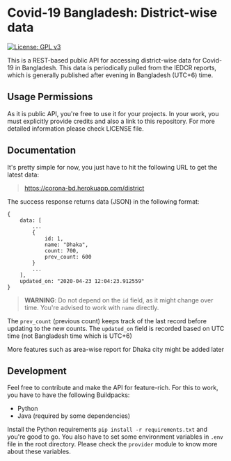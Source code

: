 # Covid-19 Bangladesh: District-wise data

[![License: GPL v3](https://img.shields.io/badge/License-GPLv3-blue.svg)](https://www.gnu.org/licenses/gpl-3.0)

This is a REST-based public API for accessing district-wise data for Covid-19 in Bangladesh. This data is periodically pulled from the IEDCR reports, which is generally published after evening in Bangladesh (UTC+6) time.

## Usage Permissions

As it is public API, you're free to use it for your projects. In your work, you must explicitly provide credits and also a link to this repository. For more detailed information please check LICENSE file.

## Documentation

It's pretty simple for now, you just have to hit the following URL to get the latest data:

> https://corona-bd.herokuapp.com/district

The success response returns data (JSON) in the following format:

```
{
    data: [
        ...
        {
            id: 1,
            name: "Dhaka",
            count: 700,
            prev_count: 600
        }
        ...
    ],
    updated_on: "2020-04-23 12:04:23.912559"
}
```

> **WARNING**: Do not depend on the `id` field, as it might change over time. You're advised to work with `name` directly.

The `prev_count` (previous count) keeps track of the last record before updating to the new counts. The `updated_on` field is recorded based on UTC time (not Bangladesh time which is UTC+6)

More features such as area-wise report for Dhaka city might be added later

## Development

Feel free to contribute and make the API for feature-rich. For this to work, you have to have the following Buildpacks:

-   Python
-   Java (required by some dependencies)

Install the Python requirements `pip install -r requirements.txt` and you're good to go. You also have to set some environment variables in `.env` file in the root directory. Please check the `provider` module to know more about these variables.
